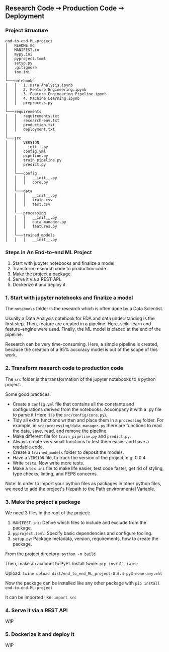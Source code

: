 ## Research Code ➙ Production Code ➙ Deployment

### Project Structure

```
end-to-end-ML-project
│   README.md
│   MANIFEST.in    
│   mypy.ini
│   pyproject.toml
│   setyp.py
│   .gitignore
│   tox.ini
│
└───notebooks
│   │   1. Data Analysis.ipynb
│   │   2. Feature Engineering.ipynb
│   │   3. Feature Engineering Pipeline.ipynb
│   │   4. Machine Learning.ipynb
│   │   preprocess.py
│   
└───requirements
│   │   requirements.txt
│   │   research-env.txt
│   │   production.txt
│   │   deployment.txt  
│
└───src
│   │   VERSION
│   │   __init__.py
│   │   config.yml
│   │   pipeline.py
│   │   train_pipeline.py
│   │   predict.py
│   │
│   └───config 
│   │   │   __init__.py
│   │   │   core.py
│   │ 
│   └───data 
│   │   │   __init__.py
│   │   │   train.csv
│   │   │   test.csv
│   │     
│   └───processing 
│   │   │   __init__.py
│   │   │   data_manager.py
│   │   │   features.py
│   │  
│   └───trained_models 
│   │   │   __init__.py  
```

### Steps in An End-to-end ML Project

1. Start with jupyter notebooks and finalize a model.
2. Transform research code to production code.
3. Make the project a package.
4. Serve it via a REST API.
5. Dockerize it and deploy it.

### 1. Start with jupyter notebooks and finalize a model

The ```notebooks``` folder is the research which is often done by a Data Scientist.

Usually a Data Analysis notebook for EDA and data understanding is the first step.
Then, feature are created in a pipeline. Here, sciki-learn and feature-engine were used.
Finally, the ML model is placed at the end of the pipeline.

Research can be very time-consuming. Here, a simple pipeline is created, 
because the creation of a 95% accuracy model is out of the scope of this work.

### 2. Transform research code to production code

The ```src``` folder is the transformation of the jupyter notebooks to a python project.

Some good practices:
- Create a ```config.yml``` file that contains all the constants and configurations derived from the notebooks. Accompany it with a .py file to parse it (Here it is the ```src/config/core.py```).
- Tidy all extra functions written and place them in a ```processing``` folder. For example, in ```src/processing/data_manager.py``` there are functions to read the data, save, read, and remove the pipeline.
- Make different file for ```train_pipeline.py``` and ```predict.py```.
- Always create very small functions to test them easier and have a readable code.
- Create a ```trained_models``` folder to deposit the models.
- Have a ```VERSION``` file, to track the version of the project, e.g. 0.0.4
- Write ```tests```. Now write more tests.
- Make a ```tox.ini``` file to make life easier, test code faster, get rid of styling, type checks, linting, and PEP8 concerns. 

Note: In order to import your python files as packages in other python files, we need to add the project's filepath to the Path environmental Variable.

### 3. Make the project a package

We need 3 files in the root of the project:

1. ```MANIFEST.ini```: Define which files to include and exclude from the package.
2. ```pyproject.toml```: Specify basic dependencies and configure tooling.
3. ```setup.py```: Package metadata, version, requirements, how to create the package.

From the project directory: ```python -m build```

Then, make an account to PyPI. Install twine: ```pip install twine```

Upload: ```twine upload dist/end_to_end_ML_project-0.0.4-py3-none-any.whl```

Now the package can be installed like any other package with ```pip install end-to-end-ML-project```

It can be imported like: ```import src```


### 4. Serve it via a REST API

WIP


### 5. Dockerize it and deploy it

WIP
